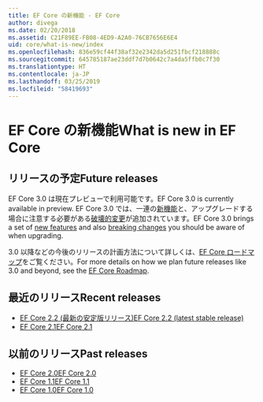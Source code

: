 ```yaml
---
title: EF Core の新機能 - EF Core
author: divega
ms.date: 02/20/2018
ms.assetid: C21F89EE-FB08-4ED9-A2A0-76CB7656E6E4
uid: core/what-is-new/index
ms.openlocfilehash: 836e59cf44f38af32e2342da5d251fbcf218888c
ms.sourcegitcommit: 645785187ae23ddf7d7b0642c7a4da5ffb0c7f30
ms.translationtype: HT
ms.contentlocale: ja-JP
ms.lasthandoff: 03/25/2019
ms.locfileid: "58419693"
---
```

# <a name="what-is-new-in-ef-core"></a><span data-ttu-id="83991-102">EF Core の新機能</span><span class="sxs-lookup"><span data-stu-id="83991-102">What is new in EF Core</span></span>

## <a name="future-releases"></a><span data-ttu-id="83991-103">リリースの予定</span><span class="sxs-lookup"><span data-stu-id="83991-103">Future releases</span></span>

<span data-ttu-id="83991-104">EF Core 3.0 は現在プレビューで利用可能です。</span><span class="sxs-lookup"><span data-stu-id="83991-104">EF Core 3.0 is currently available in preview.</span></span> <span data-ttu-id="83991-105">EF Core 3.0 では、一連の[新機能](xref:core/what-is-new/ef-core-3.0/features)と、アップグレードする場合に注意する必要がある[破壊的変更](xref:core/what-is-new/ef-core-3.0/breaking-changes)が追加されています。</span><span class="sxs-lookup"><span data-stu-id="83991-105">EF Core 3.0 brings a set of [new features](xref:core/what-is-new/ef-core-3.0/features) and also [breaking changes](xref:core/what-is-new/ef-core-3.0/breaking-changes) you should be aware of when upgrading.</span></span>

<span data-ttu-id="83991-106">3.0 以降などの今後のリリースの計画方法について詳しくは、[EF Core ロードマップ](xref:core/what-is-new/roadmap)をご覧ください。</span><span class="sxs-lookup"><span data-stu-id="83991-106">For more details on how we plan future releases like 3.0 and beyond, see the [EF Core Roadmap](xref:core/what-is-new/roadmap).</span></span>

## <a name="recent-releases"></a><span data-ttu-id="83991-107">最近のリリース</span><span class="sxs-lookup"><span data-stu-id="83991-107">Recent releases</span></span>

- [<span data-ttu-id="83991-108">EF Core 2.2 (最新の安定版リリース)</span><span class="sxs-lookup"><span data-stu-id="83991-108">EF Core 2.2 (latest stable release)</span></span>](xref:core/what-is-new/ef-core-2.2)
- [<span data-ttu-id="83991-109">EF Core 2.1</span><span class="sxs-lookup"><span data-stu-id="83991-109">EF Core 2.1</span></span>](xref:core/what-is-new/ef-core-2.1)

## <a name="past-releases"></a><span data-ttu-id="83991-110">以前のリリース</span><span class="sxs-lookup"><span data-stu-id="83991-110">Past releases</span></span>

- [<span data-ttu-id="83991-111">EF Core 2.0</span><span class="sxs-lookup"><span data-stu-id="83991-111">EF Core 2.0</span></span>](xref:core/what-is-new/ef-core-2.0)
- [<span data-ttu-id="83991-112">EF Core 1.1</span><span class="sxs-lookup"><span data-stu-id="83991-112">EF Core 1.1</span></span>](xref:core/what-is-new/ef-core-1.1)
- [<span data-ttu-id="83991-113">EF Core 1.0</span><span class="sxs-lookup"><span data-stu-id="83991-113">EF Core 1.0</span></span>](xref:core/what-is-new/ef-core-1.0)
